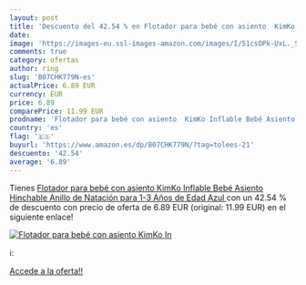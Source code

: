 ```yaml
---
layout: post
title: 'Descuento del 42.54 % en Flotador para bebé con asiento  KimKo In'
date: 
image: 'https://images-eu.ssl-images-amazon.com/images/I/51csOPk-UxL._SL200_.jpg'
comments: true
category: ofertas
author: ring
slug: 'B07CHK779N-es'
actualPrice: 6.89 EUR
currency: EUR
price: 6.89
comparePrice: 11.99 EUR
prodname: 'Flotador para bebé con asiento  KimKo Inflable Bebé Asiento Hinchable Anillo de Natación para 1-3 Años de Edad   Azul '
country: 'es'
flag: '🇪🇸'
buyurl: 'https://www.amazon.es/dp/B07CHK779N/?tag=tolees-21'
descuento: '42.54'
average: '6.89'
---
```


Tienes [Flotador para bebé con asiento  KimKo Inflable Bebé Asiento Hinchable Anillo de Natación para 1-3 Años de Edad   Azul ](https://www.amazon.es/dp/B07CHK779N/?tag=tolees-21) con un 42.54 % de descuento con precio de oferta de 6.89 EUR (original: 11.99 EUR) en el siguiente enlace!

[![Flotador para bebé con asiento  KimKo In](https://images-eu.ssl-images-amazon.com/images/I/51csOPk-UxL._SL200_.jpg)](https://www.amazon.es/dp/B07CHK779N/?tag=tolees-21)

ℹ️:


[Accede a la oferta!!](https://www.amazon.es/dp/B07CHK779N/?tag=tolees-21)
